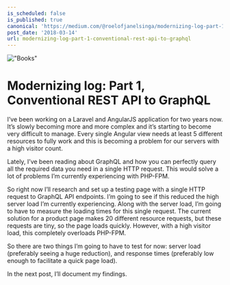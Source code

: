 ```yaml
---
is_scheduled: false
is_published: true
canonical: 'https://medium.com/@roelofjanelsinga/modernizing-log-part-1-conventional-rest-api-to-graphql-f512cb07d2ab'
post_date: '2018-03-14'
url: modernizing-log-part-1-conventional-rest-api-to-graphql
---
```


!["Books"](/images/articles/1__GgmGZJnFec994dvCDpbWQ.jpeg)

# Modernizing log: Part 1, Conventional REST API to GraphQL

I’ve been working on a Laravel and AngularJS application for two years now. 
It’s slowly becoming more and more complex and it’s starting to become very 
difficult to manage. Every single Angular view needs at least 5 different 
resources to fully work and this is becoming a problem for our servers with a 
high visitor count.

Lately, I’ve been reading about GraphQL and how you can perfectly query all the 
required data you need in a single HTTP request. This would solve a lot of 
problems I’m currently experiencing with PHP-FPM.

So right now I’ll research and set up a testing page with a single HTTP 
request to GraphQL API endpoints. I’m going to see if this reduced the 
high server load I’m currently experiencing. Along with the server load, 
I’m going to have to measure the loading times for this single request. 
The current solution for a product page makes 20 different resource requests, 
but these requests are tiny, so the page loads quickly. However, 
with a high visitor load, this completely overloads PHP-FPM.

So there are two things I’m going to have to test for now: server load 
(preferably seeing a huge reduction), and response times (preferably 
low enough to facilitate a quick page load).

In the next post, I’ll document my findings.

